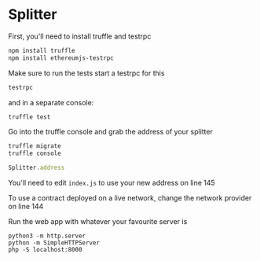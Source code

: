 Splitter
========


First, you'll need to install truffle and testrpc
```bash
npm install truffle
npm install ethereumjs-testrpc
```

Make sure to run the tests
start a testrpc for this
```bash
testrpc
```
and in a separate console:
```bash
truffle test
```

Go into the truffle console and grab the address of your splitter
```bash
truffle migrate
truffle console
```
```js
Splitter.address
```

You'll need to edit `index.js` to use your new address on line 145

To use a contract deployed on a live network, change the network provider on line 144

Run the web app with whatever your favourite server is
```
python3 -m http.server
python -m SimpleHTTPServer
php -S localhost:8000
```
